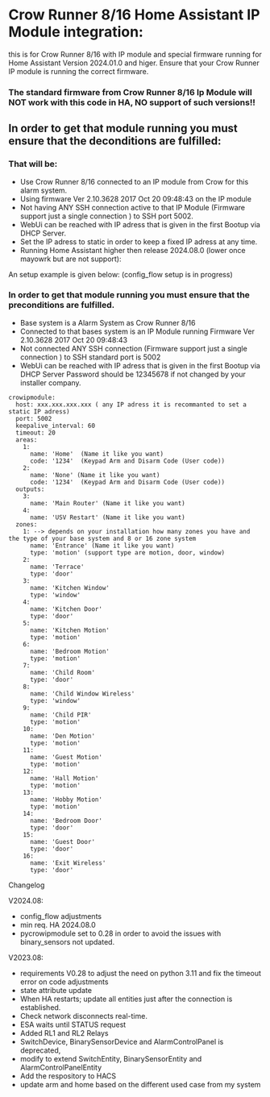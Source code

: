 # Crow Runner 8/16 Home Assistant IP Module integration:

this is for Crow Runner 8/16 with IP module and special firmware running for Home Assistant Version 2024.01.0 and higer.
Ensure that your Crow Runner IP module is running the correct firmware. 
### The standard firmware from Crow Runner 8/16 Ip Module will NOT work with this code in HA, NO support of such versions!!

## In order to get that module running you must ensure that the deconditions are fulfilled: 
### That will be:

- Use Crow Runner 8/16 connected to an IP module from Crow for this alarm system.
- Using firmware Ver 2.10.3628 2017 Oct 20 09:48:43 on the IP module
- Not having ANY SSH connection active to that IP Module (Firmware support just a single connection ) to SSH port 5002.
- WebUi can be reached with IP adress that is given in the first Bootup via DHCP Server.
- Set the IP adress to static in order to keep a fixed IP adress at any time.
- Running Home Assistant higher then release 2024.08.0 (lower once mayowrk but are not support):

An setup example is given below: (config_flow setup is in progress)

### In order to get that module running you must ensure that the preconditions are fulfilled.

- Base system is a Alarm System as Crow Runner 8/16
- Connected to that bases system is an IP Module running Firmware Ver 2.10.3628 2017 Oct 20 09:48:43
- Not connected ANY SSH connection (Firmware support just a single connection ) to SSH standard port is 5002
- WebUi can be reached with IP adress that is given in the first Bootup via DHCP Server
   Password should be 12345678 if not changed by your installer company. 


```
crowipmodule:
  host: xxx.xxx.xxx.xxx ( any IP adress it is recommanted to set a static IP adress)
  port: 5002
  keepalive_interval: 60
  timeout: 20
  areas:
    1:
      name: 'Home'  (Name it like you want)
      code: '1234'  (Keypad Arm and Disarm Code (User code))
    2:
      name: 'None' (Name it like you want)
      code: '1234'  (Keypad Arm and Disarm Code (User code))
  outputs:
    3:
      name: 'Main Router' (Name it like you want)
    4:
      name: 'USV Restart' (Name it like you want)
  zones:
    1: --> depends on your installation how many zones you have and the type of your base system and 8 or 16 zone system
      name: 'Entrance' (Name it like you want)
      type: 'motion' (support type are motion, door, window)
    2:
      name: 'Terrace'
      type: 'door'
    3:
      name: 'Kitchen Window'
      type: 'window'
    4:
      name: 'Kitchen Door'
      type: 'door'
    5:
      name: 'Kitchen Motion'
      type: 'motion'
    6:
      name: 'Bedroom Motion'
      type: 'motion'
    7:
      name: 'Child Room'
      type: 'door'
    8:
      name: 'Child Window Wireless'
      type: 'window'
    9:
      name: 'Child PIR'
      type: 'motion'
    10:
      name: 'Den Motion'
      type: 'motion'
    11:
      name: 'Guest Motion'
      type: 'motion'
    12:
      name: 'Hall Motion'
      type: 'motion'
    13:
      name: 'Hobby Motion'
      type: 'motion'
    14:
      name: 'Bedroom Door'
      type: 'door'
    15:
      name: 'Guest Door'
      type: 'door'
    16:
      name: 'Exit Wireless'
      type: 'door'
```
Changelog

V2024.08:
- config_flow adjustments
- min req. HA 2024.08.0
- pycrowipmodule set to 0.28 in order to avoid the issues with binary_sensors not updated.

V2023.08: 
- requirements V0.28 to adjust the need on python 3.11 and fix the timeout error on code adjustments
- state attribute update
- When HA restarts; update all entities just after the connection is established. 
- Check network disconnects real-time. 
- ESA waits until STATUS request 
- Added RL1 and RL2 Relays 
- SwitchDevice, BinarySensorDevice and AlarmControlPanel is deprecated, 
- modify to extend SwitchEntity, BinarySensorEntity and AlarmControlPanelEntity 
- Add the respository to HACS 
- update arm and home based on the different used case from my system
